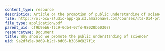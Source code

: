 ```yaml
---
content_type: resource
description: Article on the promotion of public understanding of science.
file: https://ol-ocw-studio-app-qa.s3.amazonaws.com/courses/sts-014-principles-and-practice-of-science-communication-spring-2006/9a2dfa5e9d69b2c0bd06b38606827f1c_durant_promote.pdf
file_type: application/pdf
parent_uid: cf9b9eb6-fbc9-0db4-07fd-98020b603079
resourcetype: Document
title: Why should we promote the public understanding of science?
uid: 9a2dfa5e-9d69-b2c0-bd06-b38606827f1c
---
```

